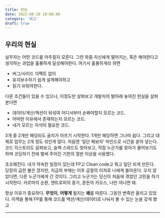 ```yaml
---
title: 현실
date: 2022-08-28 10:08:00
category: '회고'
draft: true
---
```


## 우리의 현실

실무자는 어떤 코드를 마주칠지 모른다. 그런 와중 자신에게 떨어지는, 혹은 해야한다고 생각하는 과업을 훌륭하게 달성해야한다. 여기서 훌륭하게라 하면

- 버그/사이드 이펙트 없이
- 유지보수하기 쉽게 설계해야하고
- 읽기 쉬워야한다.

다른 조건들이 있을 수 있으나, 이정도만 살펴보고 개발자의 발아래 놓여진 현실을 살펴본다면

- 데이터/계산/액션이 뒤섞여 어디서부터 손봐야할지 모르는 코드.
- 어떠한 이유에서 존재하는지 모르는 코드.
- 내가 모르는 지식이 필요한 코드.

3개 중 2개만 해당되도 골치가 아프기 시작한다. 1개만 해당하면 그나마 쉽다. 그리고 대체로 업무는 2개 정도 섞인게 많다. 처음엔 '일단 해보자' 마인드로 시간을 쏟아 넣는다. 코드 히스토리도 살펴보고, 슬랙 스레드도 찾아보고, 직접 누군가를 찾아가 물어보기도 하며 코딩하기 전에 벌써 주어진 기한의 절반 이상을 사용했다.

초조해진다. 내가 약속한 일정이 있는데 FP고 Clean code고 뭐고 일단 되게 만든다. 당장의 급한 불은 껐지만, 지금의 부채는 이후 곱절의 이자로 나에게 돌아온다. 오지 않았다면, 다른 누군가에게 간 것이다. 그리고 누군가는 당신이 처음에 겪었던 고민을 하기 시작한다. 카르마의 순환, 엔트로피의 증가, 혼돈의 카오스, 나만 아니면 돼.

항상 이유가 중요하다. **무엇이**, **어떻게** 될지는 **왜**를 따른다. 그동안 변죽만 울리고 있었다. 이책을 통해 FP를 통해 코드를 액션/계산/데이터로 나눠서 볼 수 있는 눈을 갖게 됐고

---
